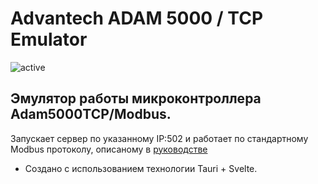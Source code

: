 # Advantech ADAM 5000 / TCP Emulator

![active](https://github.com/AesmaDiv/tauri.svelte.advantech_adam5k_emulator/assets/34000496/749dda34-5616-4d79-bfad-5826a8bb5979)

## Эмулятор работы микроконтроллера Adam5000TCP/Modbus.
Запускает сервер по указанному IP:502 и работает по стандартному Modbus протоколу, описаному в <a href="http://advdownload.advantech.com/productfile/Downloadfile5/1-1F5XXC2/ADAM-5000TCPm.pdf">руководстве</a>

* Создано с использованием технологии Tauri + Svelte.
